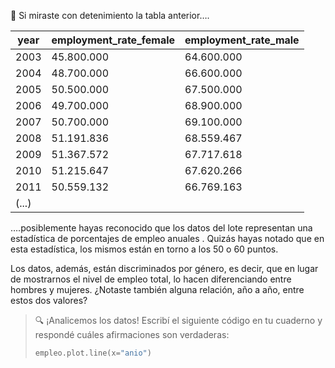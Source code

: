 👀 Si miraste con detenimiento la tabla anterior….

|year|employment_rate_female|employment_rate_male|
|---|---|---|
|2003|45.800.000|64.600.000|
|2004|48.700.000|66.600.000|
|2005|50.500.000|67.500.000|
|2006|49.700.000|68.900.000|
|2007|50.700.000|69.100.000|
|2008|51.191.836|68.559.467|
|2009|51.367.572|67.717.618|
|2010|51.215.647|67.620.266|
|2011|50.559.132|66.769.163|
|(...)|

….posiblemente hayas reconocido que los datos del lote representan una estadística de porcentajes de empleo anuales . Quizás hayas notado que en esta estadística, los mismos están en torno a los 50 o 60 puntos.

Los datos, además, están discriminados por género, es decir, que en lugar de mostrarnos el nivel de empleo total, lo hacen diferenciando entre hombres y mujeres. ¿Notaste también alguna relación, año a año, entre estos dos valores?

> :mag: ¡Analicemos los datos! Escribí el siguiente código en tu cuaderno y respondé cuáles afirmaciones son verdaderas:
>
> ```python
> empleo.plot.line(x="anio")
> ```
>
